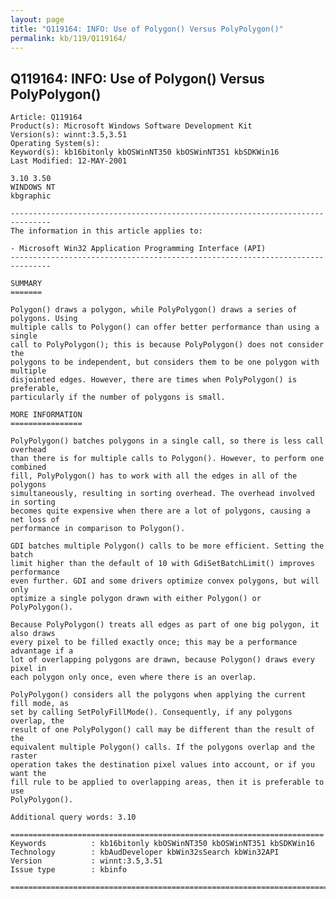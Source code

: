 ```yaml
---
layout: page
title: "Q119164: INFO: Use of Polygon() Versus PolyPolygon()"
permalink: kb/119/Q119164/
---
```


## Q119164: INFO: Use of Polygon() Versus PolyPolygon()

	Article: Q119164
	Product(s): Microsoft Windows Software Development Kit
	Version(s): winnt:3.5,3.51
	Operating System(s): 
	Keyword(s): kb16bitonly kbOSWinNT350 kbOSWinNT351 kbSDKWin16
	Last Modified: 12-MAY-2001
	
	3.10 3.50
	WINDOWS NT
	kbgraphic
	
	-------------------------------------------------------------------------------
	The information in this article applies to:
	
	- Microsoft Win32 Application Programming Interface (API) 
	-------------------------------------------------------------------------------
	
	SUMMARY
	=======
	
	Polygon() draws a polygon, while PolyPolygon() draws a series of polygons. Using
	multiple calls to Polygon() can offer better performance than using a single
	call to PolyPolygon(); this is because PolyPolygon() does not consider the
	polygons to be independent, but considers them to be one polygon with multiple
	disjointed edges. However, there are times when PolyPolygon() is preferable,
	particularly if the number of polygons is small.
	
	MORE INFORMATION
	================
	
	PolyPolygon() batches polygons in a single call, so there is less call overhead
	than there is for multiple calls to Polygon(). However, to perform one combined
	fill, PolyPolygon() has to work with all the edges in all of the polygons
	simultaneously, resulting in sorting overhead. The overhead involved in sorting
	becomes quite expensive when there are a lot of polygons, causing a net loss of
	performance in comparison to Polygon().
	
	GDI batches multiple Polygon() calls to be more efficient. Setting the batch
	limit higher than the default of 10 with GdiSetBatchLimit() improves performance
	even further. GDI and some drivers optimize convex polygons, but will only
	optimize a single polygon drawn with either Polygon() or PolyPolygon().
	
	Because PolyPolygon() treats all edges as part of one big polygon, it also draws
	every pixel to be filled exactly once; this may be a performance advantage if a
	lot of overlapping polygons are drawn, because Polygon() draws every pixel in
	each polygon only once, even where there is an overlap.
	
	PolyPolygon() considers all the polygons when applying the current fill mode, as
	set by calling SetPolyFillMode(). Consequently, if any polygons overlap, the
	result of one PolyPolygon() call may be different than the result of the
	equivalent multiple Polygon() calls. If the polygons overlap and the raster
	operation takes the destination pixel values into account, or if you want the
	fill rule to be applied to overlapping areas, then it is preferable to use
	PolyPolygon().
	
	Additional query words: 3.10
	
	======================================================================
	Keywords          : kb16bitonly kbOSWinNT350 kbOSWinNT351 kbSDKWin16 
	Technology        : kbAudDeveloper kbWin32sSearch kbWin32API
	Version           : winnt:3.5,3.51
	Issue type        : kbinfo
	
	=============================================================================
	

